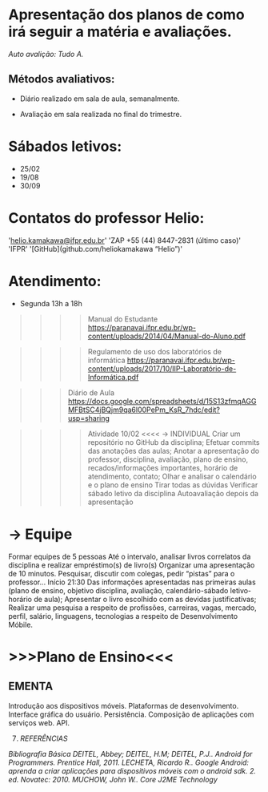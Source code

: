# Apresentação dos planos de como irá seguir a matéria e avaliações.

*Auto avalição: Tudo A.*

## Métodos avaliativos:

* Diário realizado em sala de aula, semanalmente.

* Avaliação em sala realizada no final do trimestre.


# Sábados letivos:
* 25/02
* 19/08
* 30/09

# Contatos do professor Helio:

 'helio.kamakawa@ifpr.edu.br'
 'ZAP +55 (44) 8447-2831 (último caso)'
 'IFPR'
 '[GitHub](github.com/heliokamakawa “Helio”)'

# Atendimento:

* Segunda 13h a 18h



>>>>Manual do Estudante
https://paranavai.ifpr.edu.br/wp-content/uploads/2014/04/Manual-do-Aluno.pdf

>>>>Regulamento de uso dos laboratórios de informática
https://paranavai.ifpr.edu.br/wp-content/uploads/2017/10/IIP-Laboratório-de-Informática.pdf


>>>Diário de Aula 
https://docs.google.com/spreadsheets/d/15S13zfmqAGGMFBtSC4jBQjm9qa6l00PePm_KsR_7hdc/edit?usp=sharing



>>>> Atividade 10/02 <<<<
→ INDIVIDUAL
Criar um repositório no GitHub da disciplina;
Efetuar commits das anotações das aulas;
Anotar a apresentação do professor, disciplina, avaliação, plano de ensino, recados/informações importantes, horário de atendimento, contato;
Olhar e analisar o calendário e o plano de ensino
Tirar todas as dúvidas 
Verificar sábado letivo da disciplina
Autoavaliação depois da apresentação

# → Equipe
  Formar equipes de 5 pessoas 
  Até o intervalo, analisar livros correlatos da disciplina e realizar empréstimo(s) de livro(s)
  Organizar uma apresentação de 10 minutos. Pesquisar, discutir com colegas, pedir “pistas” para o professor... 
  Início 21:30
  Das informações apresentadas nas primeiras aulas (plano de ensino, objetivo disciplina, avaliação, calendário-sábado letivo-horário de aula);
  Apresentar o livro escolhido com as devidas justificativas;
  Realizar uma pesquisa a respeito de profissões, carreiras, vagas, mercado, perfil, salário, linguagens, tecnologias a respeito de Desenvolvimento Móbile.


# >>>Plano de Ensino<<<

## EMENTA
  Introdução aos dispositivos móveis. Plataformas de desenvolvimento. Interface gráfica do usuário. Persistência. Composição de aplicações com serviços web. API.

7. *REFERÊNCIAS* 

*Bibliografia Básica 
DEITEL, Abbey; DEITEL, H.M; DEITEL, P.J.. Android for Programmers. Prentice Hall, 2011.
LECHETA, Ricardo R.. Google Android: aprenda a criar aplicações para dispositivos móveis com o android sdk. 2. ed. Novatec: 2010.
MUCHOW, John W.. Core J2ME Technology*
